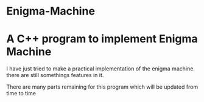 # Enigma-Machine
<h1> A C++ program to implement Enigma Machine
</h1>

<p>
I have just tried to make a practical implementation of the 
enigma machine. there are still somethings features in it.
</p>
 
<p>
 There are many parts remaining for this program which will be updated from time to time
</p>
